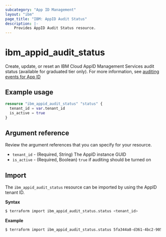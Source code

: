 ```yaml
---
subcategory: "App ID Management"
layout: "ibm"
page_title: "IBM: AppID Audit Status"
description: |-
    Provides AppID Audit Status resource.
---
```


# ibm_appid_audit_status

Create, update, or reset an IBM Cloud AppID Management Services audit status (available for graduated tier only). For more information, see [auditing events for App ID](https://cloud.ibm.com/docs/appid?topic=appid-at-events&interface=api)

## Example usage

```terraform
resource "ibm_appid_audit_status" "status" {
  tenant_id = var.tenant_id
  is_active = true
}
```

## Argument reference
Review the argument references that you can specify for your resource.

- `tenant_id` - (Required, String) The AppID instance GUID
- `is_active` - (Required, Boolean) `true` if auditing should be turned on

## Import

The `ibm_appid_audit_status` resource can be imported by using the AppID tenant ID.

**Syntax**

```bash
$ terraform import ibm_appid_audit_status.status <tenant_id>
```
**Example**

```bash
$ terraform import ibm_appid_audit_status.status 5fa344a8-d361-4bc2-9051-58ca253f4b2b
```
